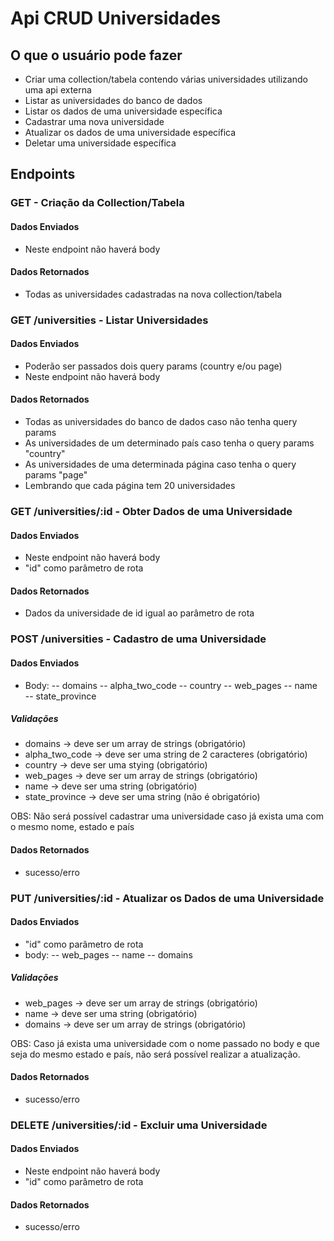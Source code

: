 # Api CRUD Universidades

## O que o usuário pode fazer

- Criar uma collection/tabela contendo várias universidades utilizando uma api externa
- Listar as universidades do banco de dados
- Listar os dados de uma universidade específica
- Cadastrar uma nova universidade
- Atualizar os dados de uma universidade específica
- Deletar uma universidade específica

## Endpoints

### GET - Criação da Collection/Tabela

#### Dados Enviados
 - Neste endpoint não haverá body

#### Dados Retornados
 - Todas as universidades cadastradas na nova collection/tabela



### GET /universities - Listar Universidades

#### Dados Enviados
 - Poderão ser passados dois query params (country e/ou page)
 - Neste endpoint não haverá body
 

#### Dados Retornados
 - Todas as universidades do banco de dados caso não tenha query params
 - As universidades de um determinado país caso tenha o query params "country"
 - As universidades de uma determinada página caso tenha o query params "page"
 - Lembrando que cada página tem 20 universidades


### GET /universities/:id - Obter Dados de uma Universidade

#### Dados Enviados
 - Neste endpoint não haverá body
 - "id" como parâmetro de rota

#### Dados Retornados
 - Dados da universidade de id igual ao parâmetro de rota


### POST /universities - Cadastro de uma Universidade

#### Dados Enviados
 - Body:
 -- domains
 -- alpha_two_code
 -- country
 -- web_pages
 -- name	
 -- state_province
 
 ##### Validações
 - domains -> deve ser um array de strings (obrigatório)
 - alpha_two_code -> deve ser uma string de 2 caracteres (obrigatório)
 - country -> deve ser uma stying (obrigatório)
 - web_pages -> deve ser um array de strings (obrigatório)
 - name -> deve ser uma string (obrigatório)
 - state_province -> deve ser uma string (não é obrigatório)

 OBS: Não será possível cadastrar uma universidade caso já exista uma com o mesmo nome, estado e país
    
#### Dados Retornados
 - sucesso/erro


### PUT /universities/:id - Atualizar os Dados de uma Universidade

#### Dados Enviados
 - "id" como parâmetro de rota
 - body:
 -- web_pages
 -- name
 -- domains
 
 ##### Validações
 - web_pages -> deve ser um array de strings (obrigatório)
 - name -> deve ser uma string (obrigatório)
 - domains -> deve ser um array de strings (obrigatório)
 
 OBS: Caso já exista uma universidade com o nome passado no body e que seja do mesmo estado e país, não será possível realizar a atualização.

#### Dados Retornados
 - sucesso/erro


### DELETE /universities/:id - Excluir uma Universidade

#### Dados Enviados
 - Neste endpoint não haverá body
 - "id" como parâmetro de rota

#### Dados Retornados
 - sucesso/erro
